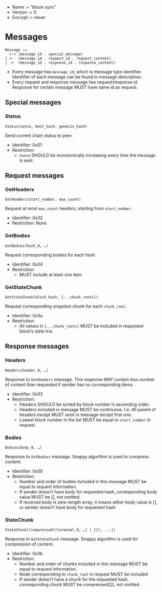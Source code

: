 * Name := “block-sync”
* Version := 0
* Encrypt := never

# Messages

```
Message :=
  <-> (message_id . special_message)
| <-  (message_id . request_id . request_content)
| ->  (message_id . response_id . response_content)
```

* Every message has `message_id`, which is message type identifier. Identifier of each message can be found in message description.
* Every request and response message has request/response id. Response for certain message MUST have same id as request.

## Special messages

### Status

```
Status(nonce, best_hash, genesis_hash)
```

Send current chain status to peer.

* Identifier: 0x01
* Restriction:
  * `nonce` SHOULD be monotonically increasing every time the message is sent.

## Request messages

### GetHeaders

```
GetHeaders(start_number, max_count)
```

Request at most `max_count` headers, starting from `start_number`.

* Identifier: 0x02
* Restriction: None


### GetBodies

```
GetBodies(hash_0, …)
```

Request corresponding bodies for each hash.

* Identifier: 0x04
* Restriction:
  * MUST include at least one item

### GetStateChunk

```
GetStateChunk(block_hash, [...chunk_roots])
```

Request corresponding snapshot chunk for each `chunk_root`.

* Identifier: 0x0a
* Restriction:
  * All values in `[...chunk_roots]` MUST be included in requested block’s state trie.


## Response messages

### Headers

```
Headers(header_0, …)
```

Response to `GetHeaders` message. This response MAY contain less number of content than requested if sender has no corresponding items.

* Identifier: 0x03
* Restriction:
  * Headers SHOULD be sorted by block number in ascending order.
  * Headers included in message MUST be continuous. I.e. All parent of headers except MUST exist in message except first one.
  * Lowest block number in the list MUST be equal to `start_number` in request.


### Bodies

```
Bodies(body_0, …)
```

Response to `GetBodies` message. Snappy algorithm is used to compress content.

* Identifier: 0x05
* Restriction:
  * Number and order of bodies included in this message MUST be equal to request information.
  * If sender doesn’t have body for requested hash, corresponding body value MUST be [], not omitted.
  * If received body is zero-length array, it means either body value is [], or sender doesn’t have body for requested hash


### StateChunk
```
StateChunk([compressed([terminal_0, …] | []), ...])
```

Response to `GetStateChunk` message. Snappy algorithm is used for compression of content.

* Identifier: 0x0b
* Restriction:
  * Number and order of chunks included in this message MUST be equal to request information.
  * Node corresponding to `chunk_root` in request MUST be included
  * If sender doesn’t have a chunk for the requested hash, corresponding chunk MUST be compressed([]), not omitted.
